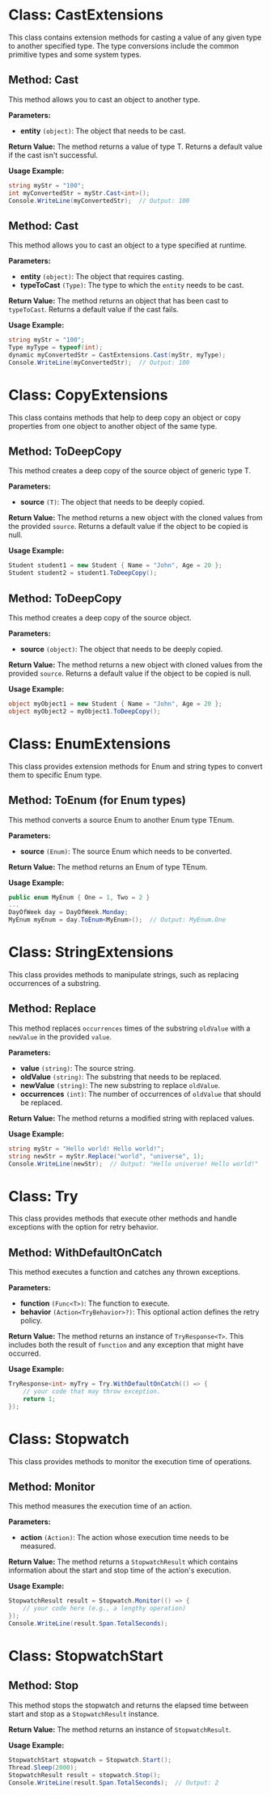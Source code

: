 # **Class: CastExtensions**

This class contains extension methods for casting a value of any given type to another specified type. The type conversions include the common primitive types and some system types.

## **Method: Cast<T>**

This method allows you to cast an object to another type.

**Parameters:**
- **entity** `(object)`: The object that needs to be cast.

**Return Value:**
The method returns a value of type T. Returns a default value if the cast isn't successful.

**Usage Example:**
```csharp
string myStr = "100";
int myConvertedStr = myStr.Cast<int>();
Console.WriteLine(myConvertedStr);  // Output: 100
```
## **Method: Cast**

This method allows you to cast an object to a type specified at runtime.

**Parameters:**
- **entity** `(object)`: The object that requires casting.
- **typeToCast** `(Type)`: The type to which the `entity` needs to be cast.

**Return Value:**
The method returns an object that has been cast to `typeToCast`. Returns a default value if the cast fails.

**Usage Example:**
```csharp
string myStr = "100";
Type myType = typeof(int);
dynamic myConvertedStr = CastExtensions.Cast(myStr, myType);
Console.WriteLine(myConvertedStr);  // Output: 100
```

# **Class: CopyExtensions**

This class contains methods that help to deep copy an object or copy properties from one object to another object of the same type.

## **Method: ToDeepCopy<T>**

This method creates a deep copy of the source object of generic type T.

**Parameters:**
- **source** `(T)`: The object that needs to be deeply copied.

**Return Value:**
The method returns a new object with the cloned values from the provided `source`. Returns a default value if the object to be copied is null.

**Usage Example:**
```csharp
Student student1 = new Student { Name = "John", Age = 20 };
Student student2 = student1.ToDeepCopy();
```

## **Method: ToDeepCopy**

This method creates a deep copy of the source object.

**Parameters:**
- **source** `(object)`: The object that needs to be deeply copied.

**Return Value:**
The method returns a new object with cloned values from the provided `source`. Returns a default value if the object to be copied is null.

**Usage Example:**
```csharp
object myObject1 = new Student { Name = "John", Age = 20 };
object myObject2 = myObject1.ToDeepCopy();
```
# **Class: EnumExtensions**

This class provides extension methods for Enum and string types to convert them to specific Enum type.

## **Method: ToEnum<TEnum> (for Enum types)**

This method converts a source Enum to another Enum type TEnum.

**Parameters:**
- **source** `(Enum)`: The source Enum which needs to be converted.

**Return Value:**
The method returns an Enum of type TEnum.

**Usage Example:**
```csharp
public enum MyEnum { One = 1, Two = 2 }
...
DayOfWeek day = DayOfWeek.Monday;
MyEnum myEnum = day.ToEnum<MyEnum>();  // Output: MyEnum.One
```
# **Class: StringExtensions**

This class provides methods to manipulate strings, such as replacing occurrences of a substring.

## **Method: Replace**

This method replaces `occurrences` times of the substring `oldValue` with a `newValue` in the provided `value`.

**Parameters:**
- **value** `(string)`: The source string.
- **oldValue** `(string)`: The substring that needs to be replaced.
- **newValue** `(string)`: The new substring to replace `oldValue`.
- **occurrences** `(int)`: The number of occurrences of `oldValue` that should be replaced.

**Return Value:**
The method returns a modified string with replaced values.

**Usage Example:**
```csharp
string myStr = "Hello world! Hello world!";
string newStr = myStr.Replace("world", "universe", 1);
Console.WriteLine(newStr);  // Output: "Hello universe! Hello world!"
```

# **Class: Try**

This class provides methods that execute other methods and handle exceptions with the option for retry behavior.

## **Method: WithDefaultOnCatch**

This method executes a function and catches any thrown exceptions.

**Parameters:**
- **function** `(Func<T>)`: The function to execute.
- **behavior** `(Action<TryBehavior>?)`: This optional action defines the retry policy.

**Return Value:**
The method returns an instance of `TryResponse<T>`. This includes both the result of `function` and any exception that might have occurred.

**Usage Example:**
```csharp
TryResponse<int> myTry = Try.WithDefaultOnCatch(() => { 
    // your code that may throw exception.
    return 1;
});
```

# **Class: Stopwatch**

This class provides methods to monitor the execution time of operations.

## **Method: Monitor**

This method measures the execution time of an action.

**Parameters:**
- **action** `(Action)`: The action whose execution time needs to be measured.

**Return Value:**
The method returns a `StopwatchResult` which contains information about the start and stop time of the action's execution.

**Usage Example:**
```csharp
StopwatchResult result = Stopwatch.Monitor(() => {
    // your code here (e.g., a lengthy operation)
});
Console.WriteLine(result.Span.TotalSeconds);
```

# **Class: StopwatchStart**

## **Method: Stop**

This method stops the stopwatch and returns the elapsed time between start and stop as a `StopwatchResult` instance.

**Return Value:**
The method returns an instance of `StopwatchResult`.

**Usage Example:**
```csharp
StopwatchStart stopwatch = Stopwatch.Start();
Thread.Sleep(2000);
StopwatchResult result = stopwatch.Stop();
Console.WriteLine(result.Span.TotalSeconds);  // Output: 2
```